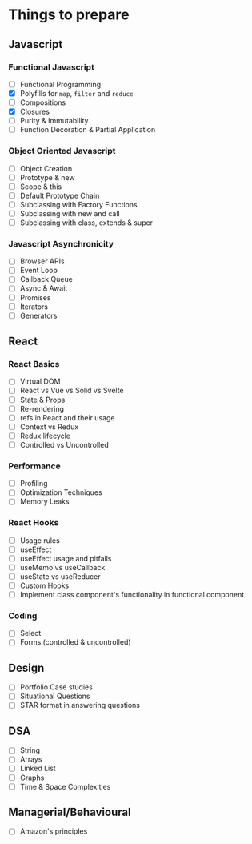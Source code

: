 # Things to prepare

## Javascript

### Functional Javascript

- [ ] Functional Programming
- [x] Polyfills for `map`, `filter` and `reduce`
- [ ] Compositions
- [x] Closures
- [ ] Purity & Immutability
- [ ] Function Decoration & Partial Application

### Object Oriented Javascript

- [ ] Object Creation
- [ ] Prototype & new
- [ ] Scope & this
- [ ] Default Prototype Chain
- [ ] Subclassing with Factory Functions
- [ ] Subclassing with new and call
- [ ] Subclassing with class, extends & super

### Javascript Asynchronicity

- [ ] Browser APIs
- [ ] Event Loop
- [ ] Callback Queue
- [ ] Async & Await
- [ ] Promises
- [ ] Iterators
- [ ] Generators

## React

### React Basics

- [ ] Virtual DOM
- [ ] React vs Vue vs Solid vs Svelte
- [ ] State & Props
- [ ] Re-rendering
- [ ] refs in React and their usage
- [ ] Context vs Redux
- [ ] Redux lifecycle
- [ ] Controlled vs Uncontrolled

### Performance

- [ ] Profiling
- [ ] Optimization Techniques
- [ ] Memory Leaks

### React Hooks

- [ ] Usage rules
- [ ] useEffect
- [ ] useEffect usage and pitfalls
- [ ] useMemo vs useCallback
- [ ] useState vs useReducer
- [ ] Custom Hooks
- [ ] Implement class component's functionality in functional component

### Coding

- [ ] Select
- [ ] Forms (controlled & uncontrolled)

## Design

- [ ] Portfolio Case studies
- [ ] Situational Questions
- [ ] STAR format in answering questions

## DSA

- [ ] String
- [ ] Arrays
- [ ] Linked List
- [ ] Graphs
- [ ] Time & Space Complexities

## Managerial/Behavioural

- [ ] Amazon's principles
